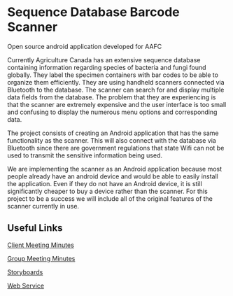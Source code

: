 Sequence Database Barcode Scanner
=================================

Open source android application developed for AAFC


Currently Agriculture Canada has an extensive sequence database containing information regarding species of bacteria and fungi found globally. They label the specimen containers with bar codes to be able to organize them efficiently. They are using handheld scanners connected via Bluetooth to the database. The scanner can search for and display multiple data fields from the database. The problem that they are experiencing is that the scanner are extremely expensive and the user interface is too small and confusing to display the numerous menu options and corresponding data.

The project consists of creating an Android application that has the same functionality as the scanner. This will also connect with the database via Bluetooth since there are government regulations that state Wifi can not be used to transmit the sensitive information being used.

We are implementing the scanner as an Android application because most people already have an android device and would be able to easily install the application. Even if they do not have an Android device, it is still significantly cheaper to buy a device rather than the scanner. For this project to be a success we will include all of the original features of the scanner currently in use.

## Useful Links

[Client Meeting Minutes](https://github.com/mgrah043/sequence_database_barcode_scanner/wiki/Meeting-Minutes)

[Group Meeting Minutes](https://github.com/mgrah043/sequence_database_barcode_scanner/wiki/Group-Meeting-Minutes)

[Storyboards](https://github.com/mgrah043/sequence_database_barcode_scanner/wiki/Storyboards)

[Web Service](https://github.com/AAFC-MBB/android-real-ws)
